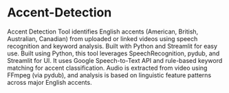 # Accent-Detection
Accent Detection Tool identifies English accents (American, British, Australian, Canadian) from uploaded or linked videos using speech recognition and keyword analysis. Built with Python and Streamlit for easy use.
Built using Python, this tool leverages SpeechRecognition, pydub, and Streamlit for UI. It uses Google Speech-to-Text API and rule-based keyword matching for accent classification. Audio is extracted from video using FFmpeg (via pydub), and analysis is based on linguistic feature patterns across major English accents.

